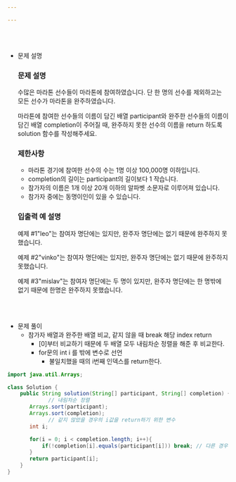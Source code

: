 ```yaml
---

---
```


<br>

<br>

- 문제 설명

    ### **문제 설명**

    수많은 마라톤 선수들이 마라톤에 참여하였습니다. 단 한 명의 선수를 제외하고는 모든 선수가 마라톤을 완주하였습니다.

    마라톤에 참여한 선수들의 이름이 담긴 배열 participant와 완주한 선수들의 이름이 담긴 배열 completion이 주어질 때, 완주하지 못한 선수의 이름을 return 하도록 solution 함수를 작성해주세요.

    ### 제한사항

    - 마라톤 경기에 참여한 선수의 수는 1명 이상 100,000명 이하입니다.
    - completion의 길이는 participant의 길이보다 1 작습니다.
    - 참가자의 이름은 1개 이상 20개 이하의 알파벳 소문자로 이루어져 있습니다.
    - 참가자 중에는 동명이인이 있을 수 있습니다.

    ### 입출력 예 설명

    예제 #1"leo"는 참여자 명단에는 있지만, 완주자 명단에는 없기 때문에 완주하지 못했습니다.

    예제 #2"vinko"는 참여자 명단에는 있지만, 완주자 명단에는 없기 때문에 완주하지 못했습니다.

    예제 #3"mislav"는 참여자 명단에는 두 명이 있지만, 완주자 명단에는 한 명밖에 없기 때문에 한명은 완주하지 못했습니다.

    <br>

    <br>

* 문제 풀이
  * 참가자 배열과 완주한 배열 비교, 같지 않을 때 break 해당 index return
      - [0]부터 비교하기 때문에 두 배열 모두 내림차순 정렬을 해준 후 비교한다.
      - for문의 int i 를 밖에 변수로 선언
          - 불일치했을 때의 i번째 인덱스를 return한다.

```java
import java.util.Arrays;

class Solution {
    public String solution(String[] participant, String[] completion) {
			 // 내림차순 정렬
       Arrays.sort(participant);
       Arrays.sort(completion);
			 // 같지 않았을 경우의 i값을 return하기 위한 변수
       int i;

       for(i = 0; i < completion.length; i++){
           if(!completion[i].equals(participant[i])) break; // 다른 경우 실행 중단
       }
       return participant[i]; 
    }
}
```
